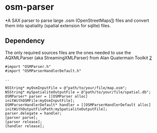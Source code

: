 # osm-parser

*A SAX parser to parse large .osm (OpenStreetMaps[1]) files and convert them into spatiality (spatial extension for sqlite) files.

[1]: http://www.openstreetmap.org

## Dependency

The only required sources files are the ones needed to use the AQXMLParser (aka StreamingXMLParser) from Alan Quatermain Toolkit [2]

[2]: https://github.com/AlanQuatermain/aqtoolkit

    #import "OSMParser.h"
    #import "OSMParserHandlerDefault.h"
    
    ..
    
    NSString* myOsmInputFile = @"path/to/your/file/map.osm";
    NSString* mySpatialiteOutputFile = @"path/to/your/file/spatial.db";
    OSMParser* parser = [[OSMParser alloc] initWithOSMFile:myOsmInputFile];
    OSMParserHandlerDefault* handler = [[OSMParserHandlerDefault alloc] initWithOutputFilePath:mySpatialiteOutputFile];
    parser.delegate = handler;
    [parser parse];
    [parser release];
    [handler release];